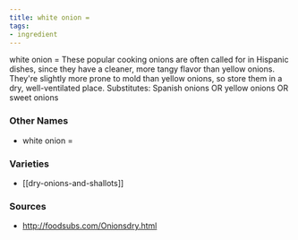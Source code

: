 ```yaml
---
title: white onion =
tags:
- ingredient
---
```

white onion = These popular cooking onions are often called for in Hispanic dishes, since they have a cleaner, more tangy flavor than yellow onions. They're slightly more prone to mold than yellow onions, so store them in a dry, well-ventilated place. Substitutes: Spanish onions OR yellow onions OR sweet onions

### Other Names

* white onion =

### Varieties

* [[dry-onions-and-shallots]]

### Sources
* http://foodsubs.com/Onionsdry.html
